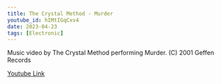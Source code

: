 ```yaml
---
title: The Crystal Method - Murder
youtube_id: hIMtIGqCxv4
date: 2023-04-23
tags: [Electronic]
---
```

Music video by The Crystal Method performing Murder. (C) 2001 Geffen Records  

[Youtube Link](https://www.youtube.com/watch?v=hIMtIGqCxv4)  
